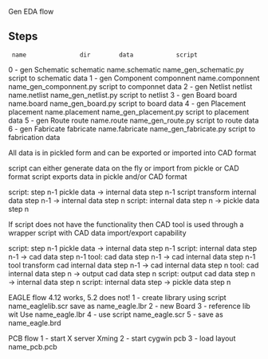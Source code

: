 Gen EDA flow

## Steps
     name               dir        data            script
0 - gen Schematic      schematic  name.schematic  name_gen_schematic.py  script to schematic data
1 - gen Component      componnent name.componnent name_gen_componnent.py script to componnet data
2 - gen Netlist        netlist    name.netlist    name_gen_netlist.py    script to netlist
3 - gen Board          board      name.board      name_gen_board.py      script to board data
4 - gen Placement      placement  name.placement  name_gen_placement.py  script to placement data
5 - gen Route          route      name.route      name_gen_route.py      script to route data
6 - gen Fabricate      fabricate  name.fabricate  name_gen_fabricate.py  script to fabrication data


All data is in pickled form and can be exported or imported into CAD format

script can either generate data on the fly or import from pickle or CAD format 
script exports data in pickle and/or CAD format 

script: step n-1 pickle data -> internal data step n-1
script transform internal data step n-1 -> internal data step n
script: internal data step n -> pickle data step n


If script does not have the functionality then CAD tool is used
through a wrapper script with CAD data import/export capability

script: step n-1 pickle data -> internal data step n-1
script: internal data step n-1 -> cad data step n-1
tool:   cad data step n-1 -> cad internal data step n-1
tool transform cad internal data step n-1 -> cad internal data step n
tool:   cad internal data step n -> output cad data step n
script: output cad data step n -> internal data step n
script: internal data step -> pickle data step n



EAGLE flow 4.12 works, 5.2 does not!
1 - create library using script name_eaglelib.scr save as name_eagle.lbr
2 - new Board
3 - reference lib wit Use name_eagle.lbr
4 - use script name_eagle.scr
5 - save as name_eagle.brd

PCB flow
1 - start X server Xming
2 - start cygwin pcb 
3 - load layout name_pcb.pcb

